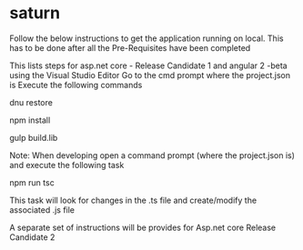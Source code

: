 # saturn

Follow the below instructions to get the application running on local.
This has to be done after all the Pre-Requisites have been completed

This lists steps for asp.net core - Release Candidate 1 and angular 2 -beta  using the Visual Studio Editor
 Go to the cmd prompt where the project.json is 
 Execute the following commands
 
 dnu restore
 
 npm install 
 
 gulp build.lib
 
 Note: When developing open a command prompt (where the project.json is) and execute the following task
 
 npm run tsc
 
 This task will look for changes in the .ts file and create/modify the associated .js file
 
 A separate set of instructions will be provides for Asp.net core Release Candidate 2
